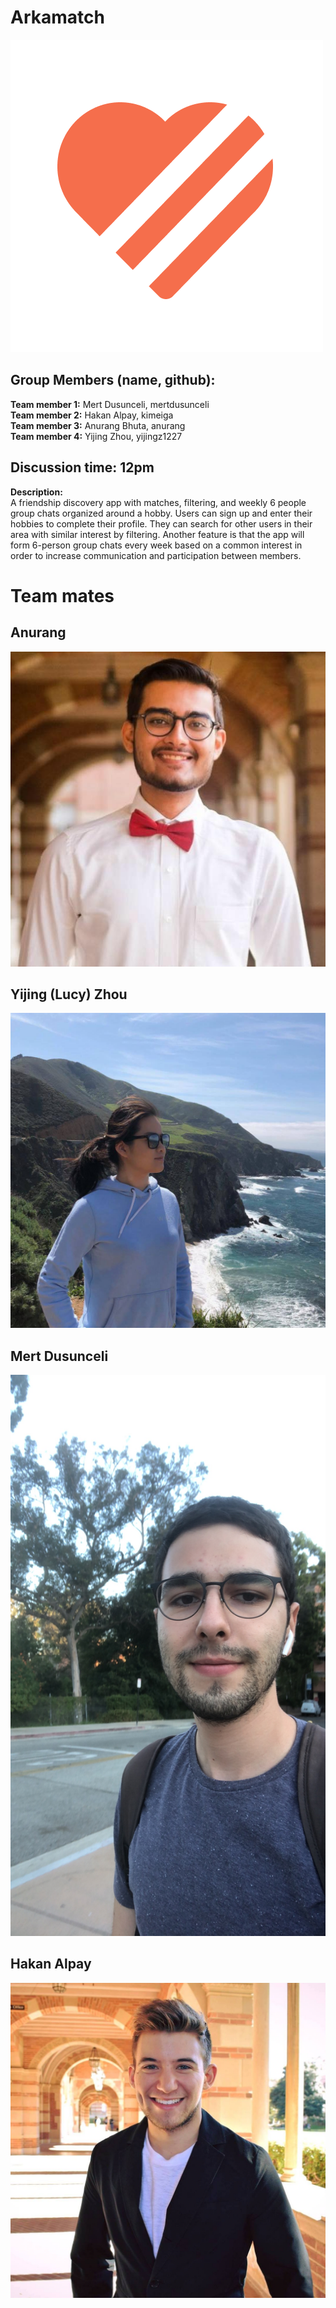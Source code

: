 # Arkamatch
![Logo](TeamMates/Logo.png)

## Group Members (name, github):
**Team member 1:** Mert Dusunceli, mertdusunceli  
**Team member 2:** Hakan Alpay, kimeiga  
**Team member 3:** Anurang Bhuta, anurang   
**Team member 4:** Yijing Zhou, yijingz1227 

## Discussion time: 12pm 

**Description:**   
A friendship discovery app with matches, filtering, and weekly 6 people group chats organized around a hobby. Users can sign up and enter their hobbies to complete their profile. They can search for other users in their area with similar interest by filtering. Another feature is that the app will form 6-person group chats every week based on a common interest in order to increase communication and participation between members. 

# Team mates
## Anurang
![Insert Anurangs Image here](TeamMates/anurangPhoto.jpg)
  
## Yijing (Lucy) Zhou
![Insert Yijing Zhou here](TeamMates/lucyPhoto.jpg)

## Mert Dusunceli 
![Mert](TeamMates/mertPhoto.JPG)

## Hakan Alpay
![Hakan](TeamMates/haki.jpg)

